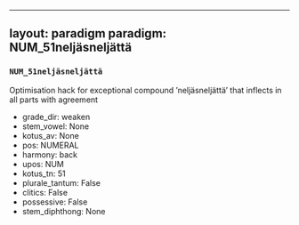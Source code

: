 
---
layout: paradigm
paradigm: NUM_51neljäsneljättä
---
### ` NUM_51neljäsneljättä `

Optimisation hack for exceptional compound ’neljäsneljättä’ that inflects in all parts with agreement
* grade_dir: weaken
* stem_vowel: None
* kotus_av: None
* pos: NUMERAL
* harmony: back
* upos: NUM
* kotus_tn: 51
* plurale_tantum: False
* clitics: False
* possessive: False
* stem_diphthong: None
